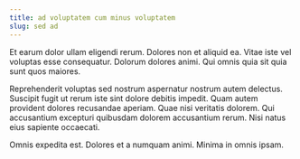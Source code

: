 ```yaml
---
title: ad voluptatem cum minus voluptatem
slug: sed ad
---
```


Et earum dolor ullam eligendi rerum. Dolores non et aliquid ea. Vitae iste vel voluptas esse consequatur. Dolorum dolores animi. Qui omnis quia sit quia sunt quos maiores.

Reprehenderit voluptas sed nostrum aspernatur nostrum autem delectus. Suscipit fugit ut rerum iste sint dolore debitis impedit. Quam autem provident dolores recusandae aperiam. Quae nisi veritatis dolorem. Qui accusantium excepturi quibusdam dolorem accusantium rerum. Nisi natus eius sapiente occaecati.

Omnis expedita est. Dolores et a numquam animi. Minima in omnis ipsam.
